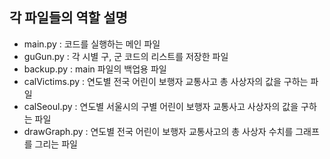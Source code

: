 ## 각 파일들의 역할 설명

* main.py : 코드를 실행하는 메인 파일
* guGun.py : 각 시별 구, 군 코드의 리스트를 저장한 파일
* backup.py : main 파일의 백업용 파일
* calVictims.py : 연도별 전국 어린이 보행자 교통사고 총 사상자의 값을 구하는 파일
* calSeoul.py : 연도별 서울시의 구별 어린이 보행자 교통사고 사상자의 값을 구하는 파일
* drawGraph.py : 연도별 전국 어린이 보행자 교통사고의 총 사상자 수치를 그래프를 그리는 파일